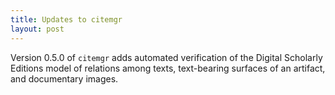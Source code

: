 ```yaml
---
title: Updates to citemgr
layout: post
---
```


Version 0.5.0 of `citemgr` adds automated verification of the Digital Scholarly Editions model of relations among texts, text-bearing surfaces of an artifact, and documentary images.
